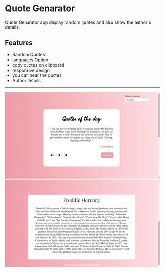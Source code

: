 
# Quote Genarator

Quote Genarator app display random quotes and also show the author's details.

## Features

- Random Quotes
- languages Option
- copy quotes on clipboard
- responsive design
- you can hear the quotes
- Author details

<hr>


![Logo](Public/Images/Screenshot%20(114).png)
![Logo](Public/Images/Screenshot%20(115).png)

